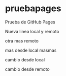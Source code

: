 # pruebapages
Prueba de GitHub Pages

Nueva linea local y remoto

otra mas remoto

mas desde local masmas

cambio desde local

cambio desde remoto
